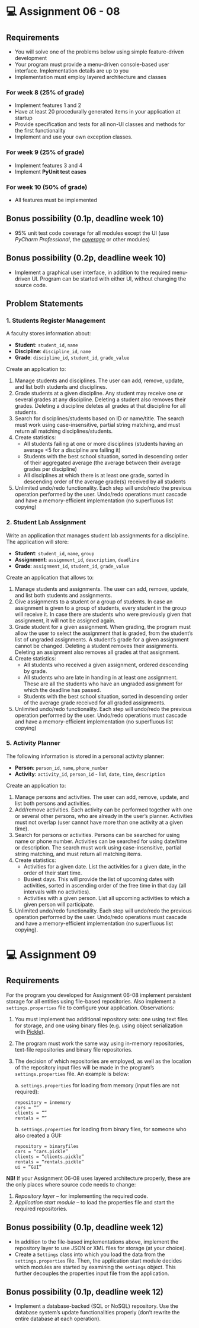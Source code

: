 # 💻 Assignment 06 - 08
## Requirements
- You will solve one of the problems below using simple feature-driven development
- Your program must provide a menu-driven console-based user interface. Implementation details are up to you
- Implementation must employ layered architecture and classes

### For week 8 (25% of grade)
- Implement features 1 and 2
- Have at least 20 procedurally generated items in your application at startup
- Provide specification and tests for all non-UI classes and methods for the first functionality
- Implement and use your own exception classes.

### For week 9 (25% of grade)
- Implement features 3 and 4
- Implement **PyUnit test cases**

### For week 10 (50% of grade)
- All features must be implemented

## Bonus possibility (0.1p, deadline week 10)
- 95% unit test code coverage for all modules except the UI (use *PyCharm Professional*, the *[coverage](https://coverage.readthedocs.io/en/coverage-5.3/)* or other modules)

## Bonus possibility (0.2p, deadline week 10)
- Implement a graphical user interface, in addition to the required menu-driven UI. Program can be started with either UI, without changing the source code.

## Problem Statements
### 1. Students Register Management
A faculty stores information about:
- **Student**: `student_id`, `name`
- **Discipline**: `discipline_id`, `name`
- **Grade**: `discipline_id`, `student_id`, `grade_value`

Create an application to:
1. Manage students and disciplines. The user can add, remove, update, and list both students and disciplines.
2. Grade students at a given discipline. Any student may receive one or several grades at any discipline. Deleting a student also removes their grades. Deleting a discipline deletes all grades at that discipline for all students.
3. Search for disciplines/students based on ID or name/title. The search must work using case-insensitive, partial string matching, and must return all matching disciplines/students.
4. Create statistics:
    - All students failing at one or more disciplines (students having an average <5 for a discipline are failing it)
    - Students with the best school situation, sorted in descending order of their aggregated average (the average between their average grades per discipline)
    - All disciplines at which there is at least one grade, sorted in descending order of the average grade(s) received by all students
5. Unlimited undo/redo functionality. Each step will undo/redo the previous operation performed by the user. Undo/redo operations must cascade and have a memory-efficient implementation (no superfluous list copying)

### 2. Student Lab Assignment
Write an application that manages student lab assignments for a discipline. The application will store:
- **Student**: `student_id`, `name`, `group`
- **Assignment**: `assignment_id`, `description`, `deadline`
- **Grade**: `assignment_id`, `student_id`, `grade_value`

Create an application that allows to:
1. Manage students and assignments. The user can add, remove, update, and list both students and assignments.
2. Give assignments to a student or a group of students. In case an assignment is given to a group of students, every student in the group will receive it. In case there are students who were previously given that assignment, it will not be assigned again.
3. Grade student for a given assignment. When grading, the program must allow the user to select the assignment that is graded, from the student’s list of ungraded assignments. A student’s grade for a given assignment cannot be changed. Deleting a student removes their assignments. Deleting an assignment also removes all grades at that assignment.
4. Create statistics:
    - All students who received a given assignment, ordered descending by grade.
    - All students who are late in handing in at least one assignment. These are all the students who have an ungraded assignment for which the deadline has passed.
    - Students with the best school situation, sorted in descending order of the average grade received for all graded assignments.
5. Unlimited undo/redo functionality. Each step will undo/redo the previous operation performed by the user. Undo/redo operations must cascade and have a memory-efficient implementation (no superfluous list copying)


### 5. Activity Planner
The following information is stored in a personal activity planner:
- **Person**: `person_id`, `name`, `phone_number`
- **Activity**: `activity_id`, `person_id` - list, `date`, `time`, `description`

Create an application to:
1. Manage persons and activities. The user can add, remove, update, and list both persons and activities.
2. Add/remove activities. Each activity can be performed together with one or several other persons, who are already in the user’s planner. Activities must not overlap (user cannot have more than one activity at a given time).
3. Search for persons or activities. Persons can be searched for using name or phone number. Activities can be searched for using date/time or description. The search must work using case-insensitive, partial string matching, and must return all matching items.
4. Create statistics:
    - Activities for a given date. List the activities for a given date, in the order of their start time.
    - Busiest days. This will provide the list of upcoming dates with activities, sorted in ascending order of the free time in that day (all intervals with no activities).
    - Activities with a given person. List all upcoming activities to which a given person will participate.
5. Unlimited undo/redo functionality. Each step will undo/redo the previous operation performed by the user. Undo/redo operations must cascade and have a memory-efficient implementation (no superfluous list copying).


# 💻 Assignment 09
## Requirements
For the program you developed for Assignment 06-08 implement persistent storage for all entities using file-based repositories. Also implement a `settings.properties` file to configure your application. Observations:
1. You must implement two additional repository sets: one using text files for storage, and one using binary files (e.g. using object serialization with [Pickle](https://docs.python.org/3.8/library/pickle.html)).
2. The program must work the same way using in-memory repositories, text-file repositories and binary file repositories.
3. The decision of which repositories are employed, as well as the location of the repository input files will be made in the program’s `settings.properties` file. An example is below:

    a. `settings.properties` for loading from memory (input files are not required):
    ```
    repository = inmemory
    cars = “”
    clients = “”
    rentals = “”
    ```
    b. `settings.properties` for loading from binary files, for someone who also created a GUI:
    ```
    repository = binaryfiles
    cars = “cars.pickle”
    clients = “clients.pickle”
    rentals = “rentals.pickle”
    ui = “GUI”
    ```

**NB!** If your Assignment 06-08 uses layered architecture properly, these are the only places where source code needs to change:
1. *Repository layer* – for implementing the required code.
2. *Application start module* – to load the properties file and start the required repositories.

## Bonus possibility (0.1p, deadline week 12)
- In addition to the file-based implementations above, implement the repository layer to use JSON or XML files for storage (at your choice).
- Create a `Settings` class into which you load the data from the `settings.properties` file. Then, the application start module decides which modules are started by examining the `settings` object. This further decouples the properties input file from the application.

## Bonus possibility (0.1p, deadline week 12)
- Implement a database-backed (SQL or NoSQL) repository. Use the database system’s update functionalities properly (don’t rewrite the entire database at each operation).
